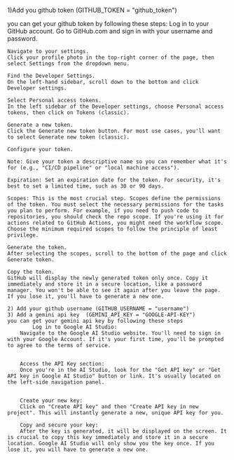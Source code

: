 1)Add you github token    (GITHUB_TOKEN = "github_token")




you can get your github token by following these steps:
    Log in to your GitHub account.
    Go to GitHub.com and sign in with your username and password.
    
    Navigate to your settings.
    Click your profile photo in the top-right corner of the page, then select Settings from the dropdown menu.
    
    Find the Developer Settings.
    On the left-hand sidebar, scroll down to the bottom and click Developer settings.
    
    Select Personal access tokens.
    In the left sidebar of the Developer settings, choose Personal access tokens, then click on Tokens (classic).
    
    Generate a new token.
    Click the Generate new token button. For most use cases, you'll want to select Generate new token (classic).
    
    Configure your token.
    
    Note: Give your token a descriptive name so you can remember what it's for (e.g., "CI/CD pipeline" or "local machine access").
    
    Expiration: Set an expiration date for the token. For security, it's best to set a limited time, such as 30 or 90 days.
    
    Scopes: This is the most crucial step. Scopes define the permissions of the token. You must select the necessary permissions for the tasks you plan to perform. For example, if you need to push code to repositories, you should check the repo scope. If you're using it for actions related to GitHub Actions, you might need the workflow scope. Choose the minimum required scopes to follow the principle of least privilege.
    
    Generate the token.
    After selecting the scopes, scroll to the bottom of the page and click Generate token.
    
    Copy the token.
    GitHub will display the newly generated token only once. Copy it immediately and store it in a secure location, like a password manager. You won't be able to see it again after you leave the page. If you lose it, you'll have to generate a new one.

    2) Add your github username (GITHUB_USERNAME = "username")
    3) Add a gemini api key  (GEMINI_API_KEY = "GOOGLE-API-KEY")
    you can get your gemini api key by following these steps
            Log in to Google AI Studio:
        Navigate to the Google AI Studio website. You'll need to sign in with your Google Account. If it's your first time, you'll be prompted to agree to the terms of service.
        
        
        Access the API Key section:
        Once you're in the AI Studio, look for the "Get API key" or "Get API key in Google AI Studio" button or link. It's usually located on the left-side navigation panel.
        
        
        Create your new key:
        Click on "Create API key" and then "Create API key in new project". This will instantly generate a new, unique API key for you.
        
        Copy and secure your key:
        After the key is generated, it will be displayed on the screen. It is crucial to copy this key immediately and store it in a secure location. Google AI Studio will only show you the key once. If you lose it, you will have to generate a new one.
